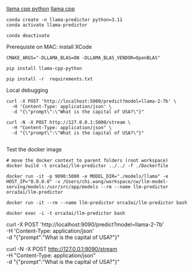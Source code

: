 
[llama cpp python](https://github.com/abetlen/llama-cpp-python)
[llama cpp]()

```
conda create -n llama-predictor python=3.11
conda activate llama-predictor

conda deactivate
```

Prerequiste on MAC: install XCode
```
CMAKE_ARGS="-DLLAMA_BLAS=ON -DLLAMA_BLAS_VENDOR=OpenBLAS" 
  
pip install llama-cpp-python

pip install -r  requirements.txt
```

Local debugging
```
curl -X POST 'http://localhost:5000/predict?model=llama-2-7b' \
  -H 'Content-Type: application/json' \
  -d "{\"prompt\":\"What is the capital of USA?\"}"

curl -N -X POST http://127.0.0.1:5000/stream \
  -H "Content-Type: application/json" \
  -d "{\"prompt\":\"What is the capital of USA?\"}" 
  
```

Test the docker image
```
# move the docker context to parent folders (root workspace)
docker build -t orca3ai/llm-predictor ../../ -f ./Dockerfile

docker run -it -p 9090:5000 -e MODEL_DIR="./models/llama" -e HOST_IP="0.0.0.0" -v /Users/chi.wang/workspace/cw/llm-model-serving/models:/usr/src/app/models --rm --name llm-predictor orca3ai/llm-predictor

docker run -it --rm --name llm-predictor orca3ai/llm-predictor bash

docker exec -i -t orca3ai/llm-predictor bash

```

curl -X POST 'http://localhost:9090/predict?model=llama-2-7b' \
  -H 'Content-Type: application/json' \
  -d "{\"prompt\":\"What is the capital of USA?\"}"

curl -N -X POST http://127.0.0.1:9090/stream \
  -H "Content-Type: application/json" \
  -d "{\"prompt\":\"What is the capital of USA?\"}" 